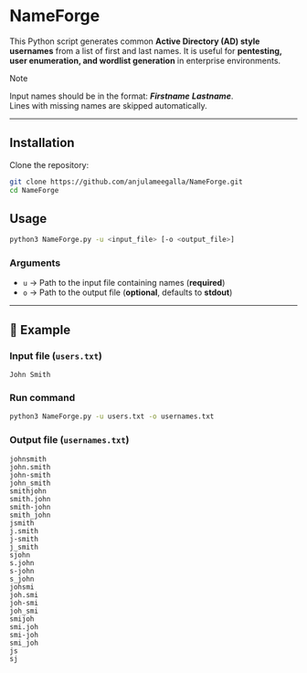 # NameForge

This Python script generates common **Active Directory (AD) style usernames** from a list of first and last names. It is useful for **pentesting, user enumeration, and wordlist generation** in enterprise environments.

> [!NOTE]
> Input names should be in the format: ***Firstname*** ***Lastname***. <br>
Lines with missing names are skipped automatically. <br>

---

## Installation

Clone the repository:

```bash
git clone https://github.com/anjulameegalla/NameForge.git
cd NameForge
```

## Usage

```bash
python3 NameForge.py -u <input_file> [-o <output_file>]
```

### Arguments

- `u` → Path to the input file containing names (**required**)
- `o` → Path to the output file (**optional**, defaults to **stdout**)

---

## 📄 Example

### Input file (`users.txt`)

```
John Smith
```

### Run command

```bash
python3 NameForge.py -u users.txt -o usernames.txt
```

### Output file (`usernames.txt`)

```
johnsmith
john.smith
john-smith
john_smith
smithjohn
smith.john
smith-john
smith_john
jsmith
j.smith
j-smith
j_smith
sjohn
s.john
s-john
s_john
johsmi
joh.smi
joh-smi
joh_smi
smijoh
smi.joh
smi-joh
smi_joh
js
sj
```
